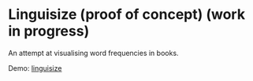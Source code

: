 # Linguisize (proof of concept) (work in progress)
An attempt at visualising word frequencies in books. 

Demo: [linguisize](https://linguisize.relevant.space/)
